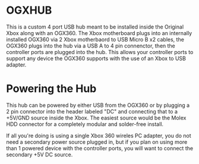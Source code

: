 # OGXHUB

This is a custom 4 port USB hub meant to be installed inside the Original Xbox along with an OGX360. The Xbox motherboard plugs into an internally installed OGX360 via 2 Xbox motherbaord to USB Micro B x2 cables, the OGX360 plugs into the hub via a USB A to 4 pin connenctor, then the controller ports are plugged into the hub. This allows your controller ports to support any device the OGX360 supports with the use of an Xbox to USB adapter.

# Powering the Hub

This hub can be powered by either USB from the OGX360 or by plugging a 2 pin connector into the header labeled "DC" and connecting that to a +5V/GND source inside the Xbox. The easiest source would be the Molex HDD connector for a completely modular and solder-free install.

If all you're doing is using a single Xbox 360 wireles PC adapter, you do not need a secondary power source plugged in, but if you plan on using more than 1 powered device with the controller ports, you will want to connect the secondary +5V DC source.
